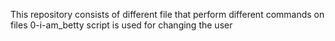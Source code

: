 This repository consists of different file that perform different commands on files
0-i-am_betty script is used for changing the user
